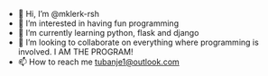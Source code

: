 - 👋 Hi, I’m @mklerk-rsh
- 👀 I’m interested in having fun programming
- 🌱 I’m currently learning python, flask and django
- 💞️ I’m looking to collaborate on everything where programming is involved. I AM THE PROGRAM!
- 📫 How to reach me tubanje1@outlook.com

<!---
mklerk-rsh/mklerk-rsh is a ✨ special ✨ repository because its `README.md` (this file) appears on your GitHub profile.
You can click the Preview link to take a look at your changes.
--->
